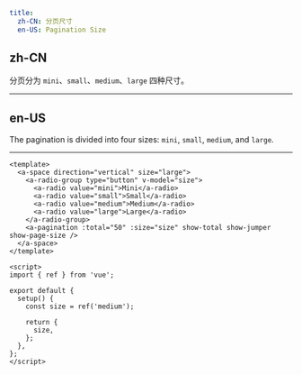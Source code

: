 ```yaml
title:
  zh-CN: 分页尺寸
  en-US: Pagination Size
```

## zh-CN

分页分为 `mini`、`small`、`medium`、`large` 四种尺寸。

---

## en-US

The pagination is divided into four sizes: `mini`, `small`, `medium`, and `large`.

---

```vue
<template>
  <a-space direction="vertical" size="large">
    <a-radio-group type="button" v-model="size">
      <a-radio value="mini">Mini</a-radio>
      <a-radio value="small">Small</a-radio>
      <a-radio value="medium">Medium</a-radio>
      <a-radio value="large">Large</a-radio>
    </a-radio-group>
    <a-pagination :total="50" :size="size" show-total show-jumper show-page-size />
  </a-space>
</template>

<script>
import { ref } from 'vue';

export default {
  setup() {
    const size = ref('medium');

    return {
      size,
    };
  },
};
</script>
```
